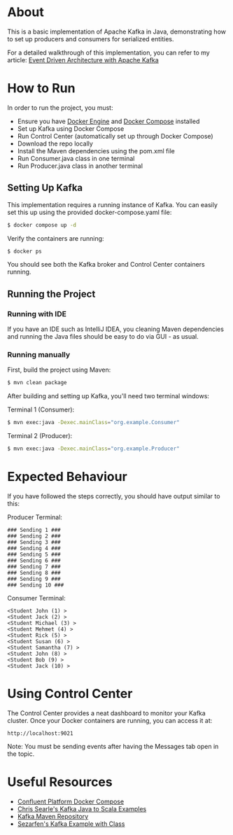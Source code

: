 # About

This is a basic implementation of Apache Kafka in Java, demonstrating how to set up producers and consumers for serialized entities.

For a detailed walkthrough of this implementation, you can refer to my article:
[Event Driven Architecture with Apache Kafka](https://www.linkedin.com/pulse/event-driven-architecture-apache-kafka-mehmet-onal-9scwf/)

# How to Run

In order to run the project, you must:
- Ensure you have [Docker Engine](https://docs.docker.com/engine/install/) and [Docker Compose](https://docs.docker.com/compose/install/) installed
- Set up Kafka using Docker Compose
- Run Control Center (automatically set up through Docker Compose)
- Download the repo locally
- Install the Maven dependencies using the pom.xml file
- Run Consumer.java class in one terminal
- Run Producer.java class in another terminal

## Setting Up Kafka

This implementation requires a running instance of Kafka. You can easily set this up using the provided docker-compose.yaml file:

```bash
$ docker compose up -d
```

Verify the containers are running:

```bash
$ docker ps
```

You should see both the Kafka broker and Control Center containers running.

## Running the Project

### Running with IDE

If you have an IDE such as IntelliJ IDEA, you cleaning Maven dependencies and running the Java files should be easy to do via GUI - as usual. 

### Running manually

First, build the project using Maven:

```bash
$ mvn clean package
```

After building and setting up Kafka, you'll need two terminal windows:

Terminal 1 (Consumer):
```bash
$ mvn exec:java -Dexec.mainClass="org.example.Consumer"
```

Terminal 2 (Producer):
```bash
$ mvn exec:java -Dexec.mainClass="org.example.Producer"
```

# Expected Behaviour

If you have followed the steps correctly, you should have output similar to this:

Producer Terminal:
```
### Sending 1 ###
### Sending 2 ###
### Sending 3 ###
### Sending 4 ###
### Sending 5 ###
### Sending 6 ###
### Sending 7 ###
### Sending 8 ###
### Sending 9 ###
### Sending 10 ###
```

Consumer Terminal:
```
<Student John (1) >
<Student Jack (2) >
<Student Michael (3) >
<Student Mehmet (4) >
<Student Rick (5) >
<Student Susan (6) >
<Student Samantha (7) >
<Student John (8) >
<Student Bob (9) >
<Student Jack (10) >
```

# Using Control Center

The Control Center provides a neat dashboard to monitor your Kafka cluster. Once your Docker containers are running, you can access it at:

```
http://localhost:9021
```

Note: You must be sending events after having the Messages tab open in the topic.

# Useful Resources 
- [Confluent Platform Docker Compose](https://github.com/confluentinc/cp-all-in-one/blob/7.7.1-post/cp-all-in-one-kraft/docker-compose.yml)
- [Chris Searle's Kafka Java to Scala Examples](https://github.com/chrissearle/kafka-java-to-scala/blob/master/java-starter)
- [Kafka Maven Repository](https://mvnrepository.com/artifact/org.apache.kafka/kafka_2.13/3.9.0)
- [Sezarfen's Kafka Example with Class](https://github.com/sezarfen/videoExamples/tree/main/kafka_example_with_class)
